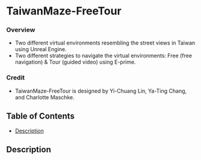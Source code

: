 # TaiwanMaze-FreeTour
### Overview
* Two different virtual environments resembling the street views in Taiwan using Unreal Engine.
* Two different strategies to navigate the virtual environments: Free (free navigation) & Tour (guided video) using E-prime.

### Credit
* TaiwanMaze-FreeTour is designed by Yi-Chuang Lin, Ya-Ting Chang, and Charlotte Maschke.

## Table of Contents
* [Description](#description)

## Description
